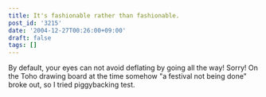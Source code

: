 ```yaml
---
title: It's fashionable rather than fashionable.
post_id: '3215'
date: '2004-12-27T00:26:00+09:00'
draft: false
tags: []
---
```


By default, your eyes can not avoid deflating by going all the way! Sorry! On the Toho drawing board at the time somehow "a festival not being done" broke out, so I tried piggybacking test.